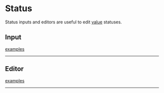 # Status

Status inputs and editors are useful to edit [value](guide://) statuses.

## Input

[examples](actualize://example-group?name=statusInput)

---

## Editor

[examples](actualize://example-group?name=statusEditor)

---